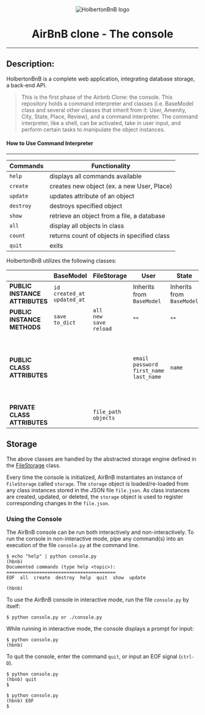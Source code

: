 <p align="center">
  <img src="https://github.com/bdbaraban/AirBnB_clone/blob/master/assets/hbnb_logo.png" alt="HolbertonBnB logo">
</p>

<h1 align="center">AirBnB clone - The console</h1>

---

## Description:

HolbertonBnB is a complete web application, integrating database storage, 
a back-end API.

> This is the first phase of the Airbnb Clone: the console.
> This repository holds a command interpreter and classes (i.e. BaseModel class
> and several other classes that inherit from it: User, Amenity, City, State, Place,
> Review), and a command interpreter. The command interpreter, like a shell,
> can be activated, take in user input, and perform certain tasks
> to manipulate the object instances.

#### How to Use Command Interpreter
---
| Commands  | Functionality                              |
| --------- | ------------------------------------------ |
| `help`    | displays all commands available            |
| `create`  | creates new object (ex. a new User, Place) |
| `update`  | updates attribute of an object             |
| `destroy` | destroys specified object                  |
| `show`    | retrieve an object from a file, a database |
| `all`     | display all objects in class               |
| `count`   | returns count of objects in specified class|
| `quit`    | exits                                      |

HolbertonBnB utilizes the following classes:

|     | BaseModel | FileStorage | User | State | City | Amenity | Place | Review |
| --- | --------- | ----------- | -----| ----- | -----| ------- | ----- | ------ |
| **PUBLIC INSTANCE ATTRIBUTES** | `id`<br>`created_at`<br>`updated_at` | | Inherits from `BaseModel` | Inherits from `BaseModel` | Inherits from `BaseModel` | Inherits from `BaseModel` | Inherits from `BaseModel` | Inherits from `BaseModel` |
| **PUBLIC INSTANCE METHODS** | `save`<br>`to_dict` | `all`<br>`new`<br>`save`<br>`reload` | "" | "" | "" | "" | "" | "" |
| **PUBLIC CLASS ATTRIBUTES** | | | `email`<br>`password`<br>`first_name`<br>`last_name`| `name` | `state_id`<br>`name` | `name` | `city_id`<br>`user_id`<br>`name`<br>`description`<br>`number_rooms`<br>`number_bathrooms`<br>`max_guest`<br>`price_by_night`<br>`latitude`<br>`longitude`<br>`amenity_ids` | `place_id`<br>`user_id`<br>`text` | 
| **PRIVATE CLASS ATTRIBUTES** | | `file_path`<br>`objects` | | | | | | |

## Storage

The above classes are handled by the abstracted storage engine defined in the 
[FileStorage](./models/engine/file_storage.py) class.

Every time the console is initialized, AirBnB instantiates an instance of 
`FileStorage` called `storage`. The `storage` object is loaded/re-loaded from 
any class instances stored in the JSON file `file.json`. As class instances are 
created, updated, or deleted, the `storage` object is used to register 
corresponding changes in the `file.json`.

### Using the Console

The AirBnB console can be run both interactively and non-interactively. 
To run the console in non-interactive mode, pipe any command(s) into an execution 
of the file `console.py` at the command line.

```
$ echo "help" | python console.py
(hbnb) 
Documented commands (type help <topic>):
========================================
EOF  all  create  destroy  help  quit  show  update

(hbnb)

```

To use the AirBnB console in interactive mode, run the 
file `console.py` by itself:

```
$ python console.py or ./console.py
```

While running in interactive mode, the console displays a prompt for input:

```
$ python console.py
(hbnb) 
```

To quit the console, enter the command `quit`, or input an EOF signal 
(`ctrl-D`).

```
$ python console.py
(hbnb) quit
$
```

```
$ python console.py
(hbnb) EOF
$
```
